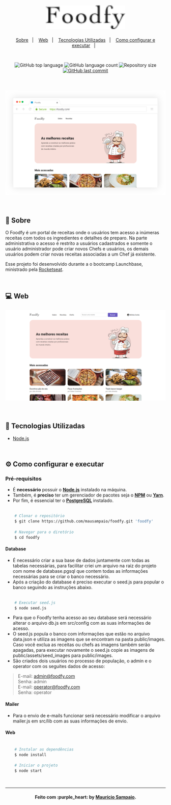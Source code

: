 <h1 align="center">
    <img alt="Foodfy" title="Foodfy" src=".github/logo.png" width="250px" />
</h1>

<p align="center">
  <a href="#page_facing_up-sobre">Sobre</a>&nbsp;&nbsp;&nbsp;|&nbsp;&nbsp;&nbsp;
  <a href="#computer-web">Web</a>&nbsp;&nbsp;&nbsp;|&nbsp;&nbsp;&nbsp;
  <a href="#rocket-tecnologias-utilizadas">Tecnologias Utilizadas</a>&nbsp;&nbsp;&nbsp;|&nbsp;&nbsp;&nbsp;
  <a href="#gear-como-configurar-e-executar">Como configurar e executar</a>&nbsp;&nbsp;&nbsp;|&nbsp;&nbsp;&nbsp;
</p>

<br/>

<p align="center">
  <img alt="GitHub top language" src="https://img.shields.io/github/languages/top/mausampaio/foodfy?style=flat-square">
  
  <img alt="GitHub language count" src="https://img.shields.io/github/languages/count/mausampaio/foodfy?style=flat-square">
  
  <img alt="Repository size" src="https://img.shields.io/github/repo-size/mausampaio/foodfy?style=flat-square">
  
  <a href="https://github.com/mausampaio/foodfy/commits/master">
    <img alt="GitHub last commit" src="https://img.shields.io/github/last-commit/mausampaio/foodfy?style=flat-square">
  </a>  
</p>

<br/>

<h3 align="center">
  <img alt="ecoleta" title="github_explorer" src=".github/capa.png" />
</h3>

<br/>


## :page_facing_up: Sobre

O Foodfy é um portal de receitas onde o usuários tem acesso a inúmeras receitas com todos os ingredientes e detalhes de preparo. Na parte administrativa o acesso é restrito a usuários cadastrados e somente o usuário administrador pode criar novos Chefs e usuários, os demais usuários podem criar novas receitas associadas a um Chef já existente. 

Esse projeto foi desenvolvido durante a o bootcamp Launchbase, ministrado pela [Rocketseat](https://rocketseat.com.br/).

<br/>

## :computer: Web

<h3 align="center">
  <img alt="ecoleta" title="github_explorer" src=".github/web.png" />
</h3>

<br/>

## :rocket: Tecnologias Utilizadas

- [Node.js](https://nodejs.org/en)

<br/>

## :gear: Como configurar e executar

### Pré-requisitos

  - É **necessário** possuir o **[Node.js](https://nodejs.org/en/)** instalado na máquina.
  - Também, é **preciso** ter um gerenciador de pacotes seja o **[NPM](https://www.npmjs.com/)** ou **[Yarn](https://yarnpkg.com/)**.
  - Por fim, é essencial ter o **[PostgreSQL](https://www.postgresql.org/)** instalado.

```bash

    # Clonar o repositório
    $ git clone https://github.com/mausampaio/foodfy.git 'foodfy'

    # Navegar para o diretório
    $ cd foodfy

```
#### Database

- É necessário criar a sua base de dados juntamente com todas as tabelas necessárias, para facilitar criei um arquivo na raiz do projeto com nome de database.pgsql que contem todas as informações necessárias para se criar o banco necessário.
- Após a criação do database é preciso executar o seed.js para popular o banco seguindo as instruções abaixo.

```bash
  
    # Executar seed.js
    $ node seed.js

```
- Para que o Foodfy tenha acesso ao seu database será necessário alterar o arquivo db.js em src/config com as suas informações de acesso.
- O seed.js popula o banco com informações que estão no arquivo data.json e utiliza as imagens que se encontram na pasta public/images. Caso você exclua as receitas ou chefs as imagens também serão apagadas, para executar novamente o seed.js copie as imagens de public/assets/seed_images para public/images.
- São criados dois usuários no processo de população, o admin e o operator com os seguites dados de acesso:

> E-mail: admin@foodfy.com
> <br/>
> Senha: admin
> <br/>
> E-mail: operator@foodfy.com
> <br/>
> Senha: operator

#### Mailer

- Para o envio de e-mails funcionar será necessário modificar o arquivo mailer.js em src/lib com as suas informações de envio.

#### Web

```bash
    
    # Instalar as dependências
    $ node install

    # Iniciar o projeto
    $ node start

```

<br/>

---

<h4 align="center">
  Feito com :purple_heart: by <a href="https://www.linkedin.com/in/mausampaio/" target="_blank">Maurício Sampaio</a>.
</h4>